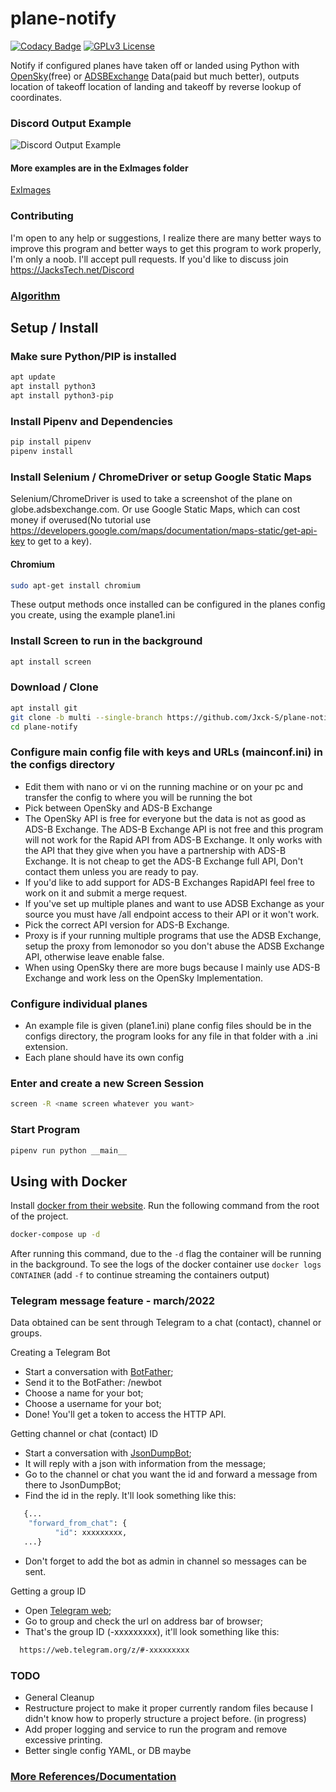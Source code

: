 # plane-notify

[![Codacy Badge](https://api.codacy.com/project/badge/Grade/c4e1d839eec3468cadfe351d64dc1ac4)](https://app.codacy.com/manual/Jxck-S/plane-notify?utm_source=github.com&utm_medium=referral&utm_content=Jxck-S/plane-notify&utm_campaign=Badge_Grade_Settings)
[![GPLv3 License](https://img.shields.io/badge/License-GPL%20v3-yellow.svg)](https://opensource.org/licenses/)

Notify if configured planes have taken off or landed using Python with <a href="https://opensky-network.org/">OpenSky</a>(free) or <a href="https://www.adsbexchange.com/">ADSBExchange</a> Data(paid but much better), outputs location of takeoff location of landing and takeoff by reverse lookup of coordinates.

### Discord Output Example

![Discord Output Example](./ExImages/DiscordEX.png?raw=true)

#### More examples are in  the ExImages folder

[ExImages](./ExImages)


### Contributing

I'm open to any help or suggestions, I realize there are many better ways to improve this program and better ways to get this program to work properly, I'm only a noob. I'll accept pull requests. If you'd like to discuss join <https://JacksTech.net/Discord>

### [Algorithm](PseudoCode.md)

## Setup / Install

### Make sure Python/PIP is installed

```bash
apt update
apt install python3
apt install python3-pip
```

### Install Pipenv and Dependencies

```bash
pip install pipenv
pipenv install
```

### Install Selenium / ChromeDriver or setup Google Static Maps

Selenium/ChromeDriver is used to take a screenshot of the plane on globe.adsbexchange.com. Or use Google Static Maps, which can cost money if overused(No tutorial use <https://developers.google.com/maps/documentation/maps-static/get-api-key> to get to a key).

#### Chromium

```bash
sudo apt-get install chromium
```
These output methods once installed can be configured in the planes config you create, using the example plane1.ini

### Install Screen to run in the background

```bash
apt install screen
```

### Download / Clone

```bash
apt install git
git clone -b multi --single-branch https://github.com/Jxck-S/plane-notify.git
cd plane-notify
```

### Configure main config file with keys and URLs (mainconf.ini) in the configs directory

-   Edit them with nano or vi on the running machine or on your pc and transfer the config to where you will be running the bot
-   Pick between OpenSky and ADS-B Exchange
-   The OpenSky API is free for everyone but the data is not as good as ADS-B Exchange. The ADS-B Exchange API is not free and this program will not work for the Rapid API from ADS-B Exchange. It only works with the API that they give when you have a partnership with ADS-B Exchange. It is not cheap to get the ADS-B Exchange full API, Don't contact them unless you are ready to pay. 
-   If you'd like to add support for ADS-B Exchanges RapidAPI feel free to work on it and submit a merge request. 
-   If you've set up multiple planes and want to use ADSB Exchange as your source you must have /all endpoint access to their API or it won't work.
-   Pick the correct API version for ADS-B Exchange.
-   Proxy is if your running multiple programs that use the ADSB Exchange, setup the proxy from lemonodor so you don't abuse the ADSB Exchange API, otherwise leave enable false.
-   When using OpenSky there are more bugs because I mainly use ADS-B Exchange and work less on the OpenSky Implementation. 


### Configure individual planes

-   An example file is given (plane1.ini) plane config files should be in the configs directory, the program looks for any file in that folder with a .ini extension.
-   Each plane should have its own config

### Enter and create a new Screen Session

```bash
screen -R <name screen whatever you want>
```

### Start Program

```bash
pipenv run python __main__
```

## Using with Docker

Install [docker from their website](https://docs.docker.com/get-docker/). Run the following command from the root of the project.

```bash
docker-compose up -d
```

After running this command, due to the `-d` flag the container will be running in the background. To see the logs of the docker container use `docker logs CONTAINER` (add `-f` to continue streaming the containers output)

### Telegram message feature - march/2022

Data obtained can be sent through Telegram to a chat (contact), channel or groups.

Creating a Telegram Bot
-   Start a conversation with [BotFather](https://t.me/BotFather);
-   Send it to the BotFather: /newbot
-   Choose a name for your bot;
-   Choose a username for your bot;
-   Done! You'll get a token to access the HTTP API.

Getting channel or chat (contact) ID
-   Start a conversation with [JsonDumpBot](https://t.me/JsonDumpBot);
-   It will reply with a json with information from the message;
-   Go to the channel or chat you want the id and forward a message from there to JsonDumpBot;
-   Find the id in the reply. It'll look something like this:
```bash
   {...
    "forward_from_chat": {
          "id": xxxxxxxxx,
   ...}
```
-   Don't forget to add the bot as admin in channel so messages can be sent.

Getting a group ID
-   Open [Telegram web](https://web.telegram.org);
-   Go to group and check the url on address bar of browser;
-   That's the group ID (-xxxxxxxxx), it'll look something like this:
```bash
  https://web.telegram.org/z/#-xxxxxxxxx
```

### TODO

-   General Cleanup
-   Restructure project to make it proper currently random files because I didn't know how to properly structure a project before. (in progress)
-   Add proper logging and service to run the program and remove excessive printing.
-   Better single config YAML, or DB maybe

### [More References/Documentation](References.md)
